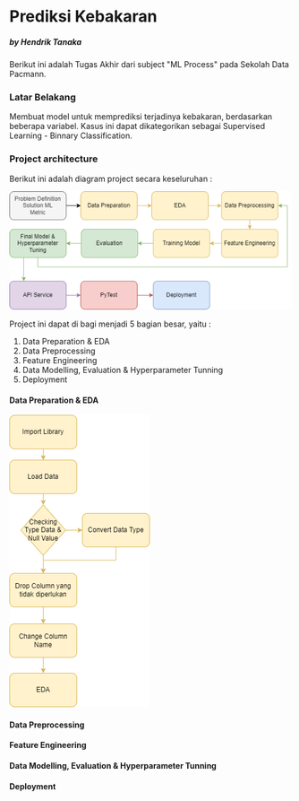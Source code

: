 # Prediksi Kebakaran 
##### by Hendrik Tanaka
  
  
Berikut ini adalah Tugas Akhir dari subject "ML Process" pada Sekolah Data Pacmann.

### Latar Belakang
Membuat model untuk memprediksi terjadinya kebakaran, berdasarkan beberapa variabel. Kasus ini dapat dikategorikan sebagai Supervised Learning - Binnary Classification.

### Project architecture
Berikut ini adalah diagram project secara keseluruhan :  

![alt text](https://github.com/hendrikt1479/ml_project_final/blob/master/images/project.png?raw=true)

Project ini dapat di bagi menjadi 5 bagian besar, yaitu :
1. Data Preparation & EDA
2. Data Preprocessing
3. Feature Engineering
4. Data Modelling, Evaluation & Hyperparameter Tunning
5. Deployment

#### Data Preparation & EDA
![alt text](https://github.com/hendrikt1479/ml_project_final/blob/master/images/dataprep.png?raw=true)

#### Data Preprocessing


#### Feature Engineering


#### Data Modelling, Evaluation & Hyperparameter Tunning


#### Deployment
